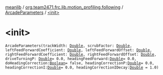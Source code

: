 [meanlib](../../index.md) / [org.team2471.frc.lib.motion_profiling.following](../index.md) / [ArcadeParameters](index.md) / [&lt;init&gt;](./-init-.md)

# &lt;init&gt;

`ArcadeParameters(trackWidth: `[`Double`](https://kotlinlang.org/api/latest/jvm/stdlib/kotlin/-double/index.html)`, scrubFactor: `[`Double`](https://kotlinlang.org/api/latest/jvm/stdlib/kotlin/-double/index.html)`, leftFeedForwardCoefficient: `[`Double`](https://kotlinlang.org/api/latest/jvm/stdlib/kotlin/-double/index.html)`, leftFeedForwardOffset: `[`Double`](https://kotlinlang.org/api/latest/jvm/stdlib/kotlin/-double/index.html)`, rightFeedForwardCoefficient: `[`Double`](https://kotlinlang.org/api/latest/jvm/stdlib/kotlin/-double/index.html)`, rightFeedForwardOffset: `[`Double`](https://kotlinlang.org/api/latest/jvm/stdlib/kotlin/-double/index.html)`, driveTurningP: `[`Double`](https://kotlinlang.org/api/latest/jvm/stdlib/kotlin/-double/index.html)` = 0.0, headingFeedForward: `[`Double`](https://kotlinlang.org/api/latest/jvm/stdlib/kotlin/-double/index.html)` = 0.0, doHeadingCorrection: `[`Boolean`](https://kotlinlang.org/api/latest/jvm/stdlib/kotlin/-boolean/index.html)` = false, headingCorrectionP: `[`Double`](https://kotlinlang.org/api/latest/jvm/stdlib/kotlin/-double/index.html)` = 0.0, headingCorrectionI: `[`Double`](https://kotlinlang.org/api/latest/jvm/stdlib/kotlin/-double/index.html)` = 0.0, headingCorrectionIDecay: `[`Double`](https://kotlinlang.org/api/latest/jvm/stdlib/kotlin/-double/index.html)` = 1.0)`